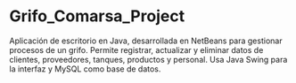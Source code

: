 # Grifo_Comarsa_Project
Aplicación de escritorio en Java, desarrollada en NetBeans para gestionar procesos de un grifo. Permite registrar, actualizar y eliminar datos de clientes, proveedores, tanques, productos y personal. Usa Java Swing para la interfaz y MySQL como base de datos.
